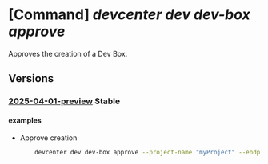 # [Command] _devcenter dev dev-box approve_

Approves the creation of a Dev Box.

## Versions

### [2025-04-01-preview](/Resources/data-plane/microsoft.devcenter/L3Byb2plY3RzL3t9L3VzZXJzL3t9L2RldmJveGVzL3t9OmFwcHJvdmU=/2025-04-01-preview.xml) **Stable**

<!-- data-plane:microsoft.devcenter /projects/{}/users/{}/devboxes/{}:approve 2025-04-01-preview -->

#### examples

- Approve creation
    ```bash
        devcenter dev dev-box approve --project-name "myProject" --endpoint "https://8a40af38-3b4c-4672-a6a4-5e964b1870ed-contosodevcenter.centralus.devcenter.azure.com/"  --user-id "me" --dev-box-name "MyDevBox"
    ```
